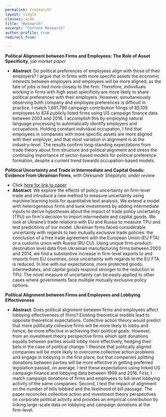 ```yaml
---
permalink: /research/
layout: single
classes: wide
title: "Research"
excerpt: "Current Research"
author_profile: true
redirect_from: 

---
```


**Political Alignment between Firms and Employees: The Role of Asset Specificity**, _job market paper_
  * **Abstract**:  Do political preferences of employees align with those of their employers? I argue that in firms with more specific assets the economic interests between employers and employees will be more aligned, as the fate of jobs is tied more closely to the firm. Therefore, individuals working in firms with high asset specificity are more likely to share political preferences with their employers. However, simultaneously observing both company and employee preferences is difficult in practice. I match 1,691,790 campaign contribution filings of 85,109 employees to 874 publicly listed firms using US campaign finance data between 2003 and 2016. I accomplish this by employing natural language processing to automatically identify employers and occupations. Holding constant individual occupation, I find that employees in companies with more specific assets are more aligned with their employer, and that most variation in alignment is at the industry-level. The results confirm long-standing expectations from trade theory about firm structure and political alignment and stress the continuing importance of sector-based models for political preference formation, despite a current trend towards occupation-based models.
  

**Political Uncertainty and Trade in Intermediate and Capital Goods: Evidence From Ukrainian Firms**, with Oleksandr Shepotylo, _under review_
  * Click [here for link to paper](https://papers.ssrn.com/sol3/papers.cfm?abstract_id=2983695)
  * **Abstract**: We explore the effects of policy uncertainty on firm-level trade and introduce a new method to measure uncertainty using machine learning tools for quantitative text analysis. We extend a model with heterogeneous firms and sunk investments by adding intermediate inputs to derive hypotheses about the impact of trade policy uncertainty (TPU) on firm's decision to import intermediate and capital goods. We look at Ukraine’s trade relations with EU and Russia to measure TPU and test predictions of our model. Ukrainian firms faced considerable uncertainty with regards to two mutually exclusive trade policies: the conclusion of a free trade agreement with the European Union (EU FTA) or a customs union with Russia (RU CU). Using unique firm-product-destination level data from Ukrainian manufacturing firms between 2003 and 2014, we find a substantive increase in firm-level exports to and imports from EU countries, once uncertainty with regards to the EU FTA is reduced. In line with our expectations, more protected goods, intermediates, and capital goods respond stronger to the reduction in TPU. The novel measure of uncertainty can be easily applied to other cases where governments face multiple mutually exclusive policy options.
  
**Political Alignment between Firms and Employees and Lobbying Effectiveness**
  * **Abstract**: Does political alignment between firms and employees affect lobbying effectiveness of firms? Existing theoretical models lead to opposite theoretical expectations. Collective action theory would predict that more politically cohesive firms will be more likely to lobby and hence, be more effective in achieving their political goals. However, from an investment theory perspective firms which split donations equally between parties would lobby more effectively, hedging their bets in the case of political change. I theorize that politically aligned companies will be more likely to overcome collective action problems and engage in lobbying in the first place, but that companies splitting donations between parties will be more effective in getting preferred legislation passed, on average. I test these expectations using linked US campaign finance and lobbying data between 1999 and 2016. First, I match campaign donations of firms and employees to bill-level lobbying activity of the same companies. Second, I test the impact of alignment on the number of bills lobbied and the likelihood of bill passage. The paper reconciles collective action and investment theory perspectives on corporate political activity and provides an empirical contribution by linking large-scale data on lobbying and campaign donations at the firm-level.

 
<!--- 
#{% include base_path %}
#{% for post in site.pages %}
#{% include archive-single.html %}
#{% endfor %}
--> 
 
